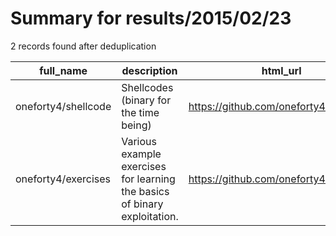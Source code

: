 
# Summary for results/2015/02/23
    
2 records found after deduplication

| full_name | description | html_url | matched_list | matched_count | pushed_at | size | stargazers_count | language | forks_count | vul_ids |
|---------------------|---------------------------------------------------------------------------|----------------------------------------|----------------|-----------------|---------------------------|--------|--------------------|------------|---------------|-----------|
| oneforty4/shellcode | Shellcodes (binary for the time being) | https://github.com/oneforty4/shellcode | ['shellcode'] | 1 | 2015-02-23 19:22:26+00:00 | 120 | 0 | nan | 0 | [] |
| oneforty4/exercises | Various example exercises for learning the basics of binary exploitation. | https://github.com/oneforty4/exercises | ['exploit'] | 1 | 2015-02-23 19:31:28+00:00 | 132 | 0 | C | 0 | [] |
